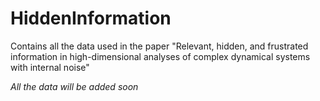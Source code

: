 # HiddenInformation
Contains all the data used in the paper "Relevant, hidden, and frustrated information in high-dimensional analyses of complex dynamical systems with internal noise"

_All the data will be added soon_
